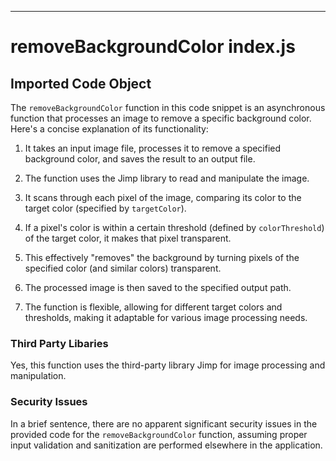 

  

  

  

  

  

  

  

  

  

  

  

  

  

  

  

  

  

  

  

  

  

  

  

  

  

---
# removeBackgroundColor index.js
## Imported Code Object
The `removeBackgroundColor` function in this code snippet is an asynchronous function that processes an image to remove a specific background color. Here's a concise explanation of its functionality:

1. It takes an input image file, processes it to remove a specified background color, and saves the result to an output file.

2. The function uses the Jimp library to read and manipulate the image.

3. It scans through each pixel of the image, comparing its color to the target color (specified by `targetColor`).

4. If a pixel's color is within a certain threshold (defined by `colorThreshold`) of the target color, it makes that pixel transparent.

5. This effectively "removes" the background by turning pixels of the specified color (and similar colors) transparent.

6. The processed image is then saved to the specified output path.

7. The function is flexible, allowing for different target colors and thresholds, making it adaptable for various image processing needs.

### Third Party Libaries

Yes, this function uses the third-party library Jimp for image processing and manipulation.

### Security Issues

In a brief sentence, there are no apparent significant security issues in the provided code for the `removeBackgroundColor` function, assuming proper input validation and sanitization are performed elsewhere in the application.


  